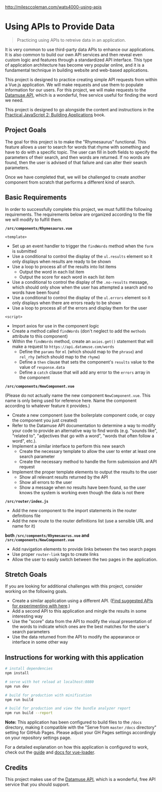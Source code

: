 http://milesccoleman.com/wats4000-using-apis
# Using APIs to Provide Data

> Practicing using APIs to retreive data in an application.

It is very common to use third-party data APIs to enhance our applications. It
is also common to build our own API services and then reveal even custom logic
and features through a standardized API interface. This type of application
architecture has become very popular online, and it is a fundamental technique
in building website and web-based applications.

This project is designed to practice creating simple API requests from within a
Vue.js application. We will make requests and use them to populate information
for our users. For this project, we will make requests to the [Datamuse API](http://www.datamuse.com/api/),
which is a wonderful, free service useful for finding the word we need.

This project is designed to go alongside the content and instructions in the
[Practical JavaScript 2: Building Applications](https://shawnr.gitbooks.io/practical-javascript-2-building-applications/using-api-data/) book.

## Project Goals
The goal for this project is to make the "Rhymesaurus" functional. This feature
allows a user to search for words that rhyme with something and have to do with
a specific topic. The user can fill in both fields to specify the parameters of
their search, and then words are returned. If no words are found, then the user
is advised of that failure and can alter their search parameters.

Once we have completed that, we will be challenged to create another component
from scratch that performs a different kind of search.

## Basic Requirements
In order to successfully complete this project, we must fulfill the following
requirements. The requirements below are organized according to the file we will
modify to fulfill them.

**`/src/components/Rhymesaurus.vue`**

`<template>`

* Set up an event handler to trigger the `findWords` method when the `form` is submitted
* Use a conditional to control the display of the `ul.results` element so it only displays when results are ready to be shown
* Use a loop to process all of the results into list items
    * Output the word in each list item
    * Output the score for each word in each list item
* Use a conditional to control the display of the `.no-results` message, which should only show when the user has attempted a search and no words have been found
* Use a conditional to control the display of the `ul.errors` element so it only displays when there are errors ready to be shown
* Use a loop to process all of the errors and display them for the user

`<script>`

* Import axios for use in the component logic
* Create a method called `findWords` (don't neglect to add the `methods` attribute to this component)
* Within the `findWords` method, create an `axios.get()` statement that will make a request to `https://api.datamuse.com/words`
    * Define the `params` for `ml` (which should map to the `phrase`) and `rel_rhy` (which should map to the `rhyme`)
    * Define a `then` clause that sets the component's `results` value to the value of `response.data`
    * Define a `catch` clause that will add any error to the `errors` array in the component

**`/src/components/NewComponent.vue`**

(Please do not actually name the new component `NewComponent.vue`. This name is only being used for reference here. Name the component according to whatever feature it provides.)

* Create a new component (use the boilerplate component code, or copy the component you just created)
* Refer to the Datamuse API documentation to determine a way to modify your code to provide an alternative way to find words (e.g. "sounds like", "related to", "adjectives that go with a word", "words that often follow a word", etc.).
* Implement a similar interface to perform this new search
    * Create the necessary template to allow the user to enter at least one search parameter
    * Create the necessary method to handle the form submission and API request
* Implement the proper template elements to output the results to the user
    * Show all relevant results returned by the API
    * Show all errors to the user
    * Show a message when no results have been found, so the user knows the system is working even though the data is not there

**`/src/router/index.js`**

* Add the new component to the import statements in the router definitions file
* Add the new route to the router definitions list (use a sensible URL and name for it)

**both `/src/compnents/Rhymesaurus.vue` and `/src/components/NewComponent.vue`**

* Add navigation elements to provide links between the two search pages
* Use proper `router-link` tags to create links
* Allow the user to easily switch between the two pages in the application.

## Stretch Goals
If you are looking for additional challenges with this project, consider working
on the following goals.

* Create a similar application using a different API. ([Find suggested APIs for experimenting with here](https://shawnr.gitbooks.io/practical-javascript-2-building-applications/appendices/appendix-b-api-suggestions.html).)
* Add a second API to this application and mingle the results in some interesting way
* Use the "score" data from the API to modify the visual presentation of the words to indicate which ones are the best matches for the user's search parameters
* Use the data returned from the API to modify the appearance or interface in some other way

## Instructions for working with this application

``` bash
# install dependencies
npm install

# serve with hot reload at localhost:8080
npm run dev

# build for production with minification
npm run build

# build for production and view the bundle analyzer report
npm run build --report
```

**Note:** This application has been configured to build files to the `/docs` directory, making it compatible with the "Serve from `master` `/docs` directory" setting for GitHub Pages. Please adjust your GH Pages settings accordingly on your repository settings page.

For a detailed explanation on how this application is configured to work, check out the [guide](http://vuejs-templates.github.io/webpack/) and [docs for vue-loader](http://vuejs.github.io/vue-loader).

## Credits
This project makes use of the [Datamuse API](http://www.datamuse.com/api/), which is a wonderful, free API service that you should support.
